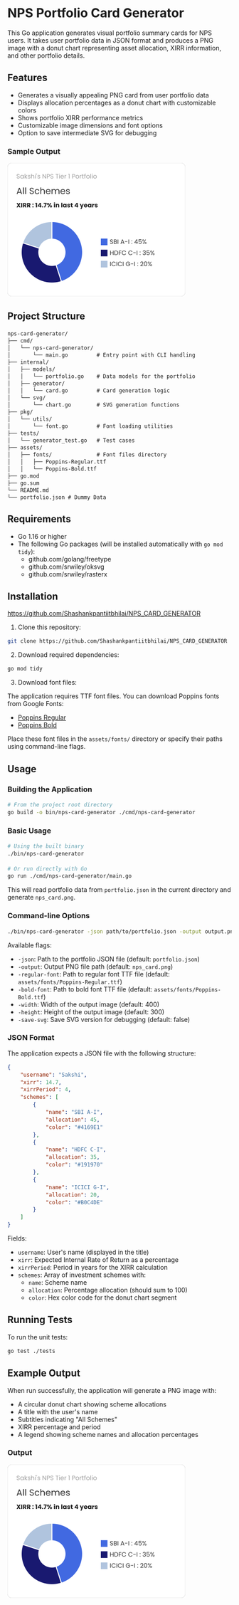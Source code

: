 # NPS Portfolio Card Generator

This Go application generates visual portfolio summary cards for  NPS users. It takes user portfolio data in JSON format and produces a PNG image with a donut chart representing asset allocation, XIRR information, and other portfolio details.

## Features

- Generates a visually appealing PNG card from user portfolio data
- Displays allocation percentages as a donut chart with customizable colors
- Shows portfolio XIRR performance metrics
- Customizable image dimensions and font options
- Option to save intermediate SVG for debugging

### Sample Output

![NPS Portfolio Card](nps_card.png)
## Project Structure

```
nps-card-generator/
├── cmd/
│   └── nps-card-generator/
│       └── main.go         # Entry point with CLI handling
├── internal/
│   ├── models/
│   │   └── portfolio.go    # Data models for the portfolio
│   ├── generator/
│   │   └── card.go         # Card generation logic 
│   └── svg/
│       └── chart.go        # SVG generation functions
├── pkg/
│   └── utils/
│       └── font.go         # Font loading utilities
├── tests/
│   └── generator_test.go   # Test cases
├── assets/
│   ├── fonts/              # Font files directory
│   │   ├── Poppins-Regular.ttf
│   │   └── Poppins-Bold.ttf
├── go.mod
├── go.sum
└── README.md
└── portfolio.json # Dummy Data

```

## Requirements

- Go 1.16 or higher
- The following Go packages (will be installed automatically with `go mod tidy`):
  - github.com/golang/freetype
  - github.com/srwiley/oksvg
  - github.com/srwiley/rasterx

## Installation
https://github.com/Shashankpantiitbhilai/NPS_CARD_GENERATOR
1. Clone this repository:

```bash
git clone https://github.com/Shashankpantiitbhilai/NPS_CARD_GENERATOR

```

2. Download required dependencies:

```bash
go mod tidy
```

3. Download font files:

The application requires TTF font files. You can download Poppins fonts from Google Fonts:
- [Poppins Regular](https://fonts.google.com/specimen/Poppins)
- [Poppins Bold](https://fonts.google.com/specimen/Poppins)

Place these font files in the `assets/fonts/` directory or specify their paths using command-line flags.

## Usage

### Building the Application

```bash
# From the project root directory
go build -o bin/nps-card-generator ./cmd/nps-card-generator
```

### Basic Usage

```bash
# Using the built binary
./bin/nps-card-generator

# Or run directly with Go
go run ./cmd/nps-card-generator/main.go
```

This will read portfolio data from `portfolio.json` in the current directory and generate `nps_card.png`.

### Command-line Options

```bash
./bin/nps-card-generator -json path/to/portfolio.json -output output.png -regular-font assets/fonts/Poppins-Regular.ttf -bold-font assets/fonts/Poppins-Bold.ttf -width 500 -height 400 -save-svg
```

Available flags:
- `-json`: Path to the portfolio JSON file (default: `portfolio.json`)
- `-output`: Output PNG file path (default: `nps_card.png`)
- `-regular-font`: Path to regular font TTF file (default: `assets/fonts/Poppins-Regular.ttf`)
- `-bold-font`: Path to bold font TTF file (default: `assets/fonts/Poppins-Bold.ttf`)
- `-width`: Width of the output image (default: 400)
- `-height`: Height of the output image (default: 300)
- `-save-svg`: Save SVG version for debugging (default: false)

### JSON Format

The application expects a JSON file with the following structure:

```json
{
    "username": "Sakshi",
    "xirr": 14.7,
    "xirrPeriod": 4,
    "schemes": [
        {
            "name": "SBI A-I",
            "allocation": 45,
            "color": "#4169E1"
        },
        {
            "name": "HDFC C-I",
            "allocation": 35,
            "color": "#191970"
        },
        {
            "name": "ICICI G-I",
            "allocation": 20,
            "color": "#B0C4DE"
        }
    ]
}
```

Fields:
- `username`: User's name (displayed in the title)
- `xirr`: Expected Internal Rate of Return as a percentage
- `xirrPeriod`: Period in years for the XIRR calculation
- `schemes`: Array of investment schemes with:
  - `name`: Scheme name
  - `allocation`: Percentage allocation (should sum to 100)
  - `color`: Hex color code for the donut chart segment

## Running Tests

To run the unit tests:

```bash
go test ./tests
```

## Example Output

When run successfully, the application will generate a PNG image with:
- A circular donut chart showing scheme allocations
- A title with the user's name
- Subtitles indicating "All Schemes"
- XIRR percentage and period
- A legend showing scheme names and allocation percentages
### Output

![NPS Portfolio Card](nps_card.png)
